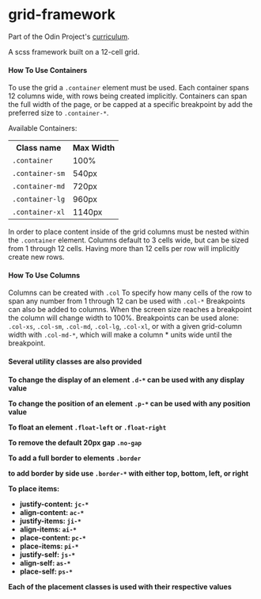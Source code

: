 # grid-framework

Part of the Odin Project's [curriculum](https://www.theodinproject.com/courses/html-and-css/lessons/design-your-own-grid-based-framework). 

A scss framework built on a 12-cell grid.

<h4>How To Use Containers</h4>

To use the grid a <code>.container</code> element must be used. Each container spans 12 columns wide, with rows being created implicitly.
Containers can span the full width of the page, or be capped at a specific breakpoint by add the preferred size to <code>.container-*</code>.

Available Containers:
<table>
  <tr>
    <th>Class name</th>
    <th>Max Width</th>
  </tr>
  <tr>
    <td>
      <code>.container</code>
    </td>
    <td>
      100%
    </td>
  </tr>
  <tr>
    <td>
      <code>.container-sm</code>
    </td>
    <td>
      540px
    </td>  
  </tr>
   <tr>
    <td>
      <code>.container-md</code>
    </td>
    <td>
      720px
    </td>  
  </tr>
   <tr>
    <td>
      <code>.container-lg</code>
    </td>
    <td>
      960px
    </td>  
  </tr>
  <tr>
    <td>
      <code>.container-xl</code>
    </td>
    <td>
      1140px
    </td>  
  </tr>
</table>  

In order to place content inside of the grid columns must be nested within the <code>.container</code> element.
Columns default to 3 cells wide, but can be sized from 1 through 12 cells. Having more than 12 cells per row will implicitly create
new rows.

<h4>How To Use Columns</h4>

Columns can be created with <code>.col</code>
To specify how many cells of the row to span any number from 1 through 12 can be used with <code>.col-*</code>
Breakpoints can also be added to columns. When the screen size reaches a breakpoint the column will change width to 100%.
Breakpoints can be used alone: <code>.col-xs</code>, <code>.col-sm</code>, <code>.col-md</code>, <code>.col-lg</code>, <code>.col-xl</code>,
or with a given grid-column width with <code>.col-md-\*</code>, which will make a column * units wide until the breakpoint.


<h4>Several utility classes are also provided<h4>

To change the display of an element <code>.d-*</code> can be used with any display value

To change the position of an element <code>.p-*</code> can be used with any position value

To float an element <code>.float-left</code> or <code>.float-right</code>

To remove the default 20px gap <code>.no-gap</code>

To add a full border to elements <code>.border</code>

to add border by side use <code>.border-*</code> with either top, bottom, left, or right

To place items:
  <ul>
    <li>justify-content: <code>jc-*</code></li>
    <li>align-content: <code>ac-*</code></li>
    <li>justify-items: <code>ji-*</code></li>
    <li>align-items: <code>ai-*</code></li>
    <li>place-content: <code>pc-*</code></li>
    <li>place-items: <code>pi-*</code></li>
    <li>justify-self: <code>js-*</code></li>
    <li>align-self: <code>as-*</code></li>
    <li>place-self: <code>ps-*</code></li>
  </ul>

Each of the placement classes is used with their respective values
